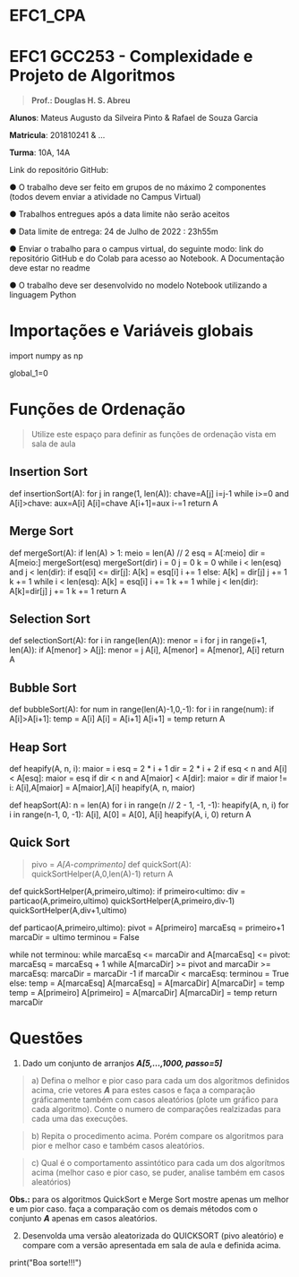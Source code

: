 # EFC1_CPA
# EFC1 GCC253 - Complexidade e Projeto de Algoritmos


> **Prof.: Douglas H. S. Abreu**


**Alunos**: Mateus Augusto da Silveira Pinto & Rafael de Souza Garcia

**Matricula**: 201810241 & ...

**Turma**: 10A, 14A

Link do repositório GitHub: 

● O trabalho deve ser feito em grupos de no máximo 2 componentes (todos devem enviar a atividade no Campus Virtual)

● Trabalhos entregues após a data limite não serão aceitos

● Data limite de entrega: 24 de Julho de 2022 : 23h55m

● Enviar o trabalho para o campus virtual, do seguinte modo: link do repositório GitHub e do Colab para acesso ao Notebook. A Documentação deve estar no readme

● O trabalho deve ser desenvolvido no modelo Notebook utilizando a linguagem Python
# Importações e Variáveis globais
import numpy as np

global_1=0
# Funções de Ordenação

> Utilize este espaço para definir as funções de ordenação vista em sala de aula


##  Insertion Sort

def insertionSort(A):
  for j in range(1, len(A)):
    chave=A[j]
    i=j-1
    while i>=0 and A[i]>chave:
      aux=A[i]
      A[i]=chave
      A[i+1]=aux
      i-=1
  return A
##  Merge Sort

def mergeSort(A):
    if len(A) > 1:
        meio = len(A) // 2
        esq = A[:meio]
        dir = A[meio:]
        mergeSort(esq)
        mergeSort(dir)
        i = 0
        j = 0
        k = 0
        while i < len(esq) and j < len(dir):
            if esq[i] <= dir[j]:
              A[k] = esq[i]
              i += 1
            else:
                A[k] = dir[j]
                j += 1
            k += 1
        while i < len(esq):
            A[k] = esq[i]
            i += 1
            k += 1
        while j < len(dir):
            A[k]=dir[j]
            j += 1
            k += 1
    return A
##  Selection Sort

def selectionSort(A):
    for i in range(len(A)):
        menor = i
        for j in range(i+1, len(A)):
            if A[menor] > A[j]:
                menor = j
        A[i], A[menor] = A[menor], A[i]
    return A
##  Bubble Sort

def bubbleSort(A):
    for num in range(len(A)-1,0,-1):
        for i in range(num):
            if A[i]>A[i+1]:
                temp = A[i]
                A[i] = A[i+1]
                A[i+1] = temp
    return A
## Heap Sort
def heapify(A, n, i):
    maior = i
    esq = 2 * i + 1
    dir = 2 * i + 2
    if esq < n and A[i] < A[esq]:
        maior = esq
    if dir < n and A[maior] < A[dir]:
        maior = dir
    if maior != i:
        A[i],A[maior] = A[maior],A[i]
        heapify(A, n, maior)

def heapSort(A):
    n = len(A)
    for i in range(n // 2 - 1, -1, -1):
        heapify(A, n, i)
    for i in range(n-1, 0, -1):
        A[i], A[0] = A[0], A[i]
        heapify(A, i, 0)
    return A
## Quick Sort

> pivo = *A[A-comprimento]*
def quickSort(A):
   quickSortHelper(A,0,len(A)-1)
   return A

def quickSortHelper(A,primeiro,ultimo):
   if primeiro<ultimo:
       div = particao(A,primeiro,ultimo)
       quickSortHelper(A,primeiro,div-1)
       quickSortHelper(A,div+1,ultimo)

def particao(A,primeiro,ultimo):
   pivot = A[primeiro]
   marcaEsq = primeiro+1
   marcaDir = ultimo
   terminou = False

   while not terminou:
       while marcaEsq <= marcaDir and A[marcaEsq] <= pivot:
           marcaEsq = marcaEsq + 1
       while A[marcaDir] >= pivot and marcaDir >= marcaEsq:
           marcaDir = marcaDir -1
       if marcaDir < marcaEsq:
           terminou = True
       else:
           temp = A[marcaEsq]
           A[marcaEsq] = A[marcaDir]
           A[marcaDir] = temp
   temp = A[primeiro]
   A[primeiro] = A[marcaDir]
   A[marcaDir] = temp
   return marcaDir

# Questões


1.   Dado um conjunto de arranjos ***A[5,...,1000, passo=5]***

> a) Defina o melhor e pior caso para cada um dos algoritmos definidos acima, crie vetores ***A*** para estes casos e faça a comparação gráficamente também com casos aleatórios (plote um gráfico para cada algoritmo). Conte o numero de comparações realzizadas para cada uma das execuções.

> b) Repita o procedimento acima. Porém compare os algoritmos para pior e melhor caso e também casos aleatórios.

> c) Qual é o comportamento assintótico para cada um dos algorítmos acima (melhor caso e pior caso, se puder, analise também em casos aleatórios)



**Obs.:** para os algoritmos QuickSort e Merge Sort mostre apenas um melhor e um pior caso. faça a comparação com os demais métodos com o conjunto ***A*** apenas em casos aleatórios.




2.   Desenvolda uma versão aleatorizada do QUICKSORT (pivo aleatório) e compare com a versão apresentada em sala de aula e definida acima.


print("Boa sorte!!!")
